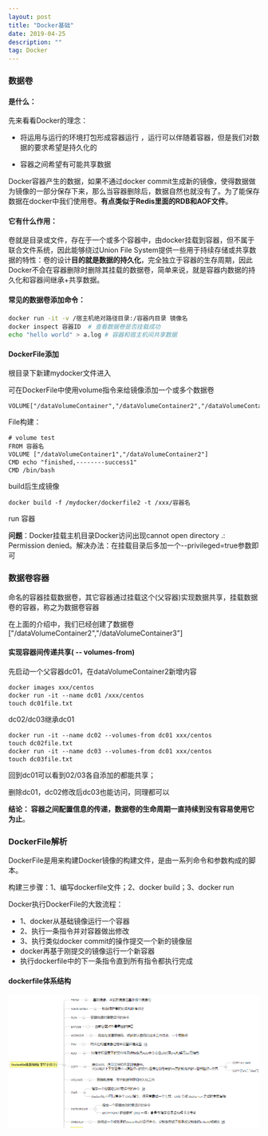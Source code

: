 ```yaml
---
layout: post
title: "Docker基础"
date: 2019-04-25
description: ""
tag: Docker
---
```

### 数据卷

#### 是什么：

先来看看Docker的理念：

- 将运用与运行的环境打包形成容器运行 ，运行可以伴随着容器，但是我们对数据的要求希望是持久化的

- 容器之间希望有可能共享数据

Docker容器产生的数据，如果不通过docker commit生成新的镜像，使得数据做为镜像的一部分保存下来，那么当容器删除后，数据自然也就没有了。为了能保存数据在docker中我们使用卷。**有点类似于Redis里面的RDB和AOF文件**。

####  它有什么作用：

卷就是目录或文件，存在于一个或多个容器中，由docker挂载到容器，但不属于联合文件系统，因此能够绕过Union File System提供一些用于持续存储或共享数据的特性：卷的设计**目的就是数据的持久化**，完全独立于容器的生存周期，因此Docker不会在容器删除时删除其挂载的数据卷，简单来说，就是容器内数据的持久化和容器间继承+共享数据。

#### 常见的数据卷添加命令：

```bash
docker run -it -v /宿主机绝对路径目录:/容器内目录 镜像名
docker inspect 容器ID  # 查看数据卷是否挂载成功
echo "hello world" > a.log # 容器和宿主机间共享数据
```

#### DockerFile添加

根目录下新建mydocker文件进入

可在DockerFile中使用volume指令来给镜像添加一个或多个数据卷

```
VOLUME["/dataVolumeContainer","/dataVolumeContainer2","/dataVolumeContainer3"]
```

File构建：

```
# volume test
FROM 容器名
VOLUME ["/dataVolumeContainer1","/dataVolumeContainer2"]
CMD echo "finished,--------success1"
CMD /bin/bash
```

build后生成镜像

```
docker build -f /mydocker/dockerfile2 -t /xxx/容器名
```

run 容器

**问题**：Docker挂载主机目录Docker访问出现cannot open directory .: Permission denied。解决办法：在挂载目录后多加一个--privileged=true参数即可

### 数据卷容器

命名的容器挂载数据卷，其它容器通过挂载这个(父容器)实现数据共享，挂载数据卷的容器，称之为数据卷容器

在上面的介绍中，我们已经创建了数据卷["/dataVolumeContainer2","/dataVolumeContainer3"]

#### 实现容器间传递共享( -- volumes-from)

先启动一个父容器dc01，在dataVolumeContainer2新增内容

```
docker images xxx/centos
docker run -it --name dc01 /xxx/centos
touch dc01file.txt
```

dc02/dc03继承dc01

```
docker run -it --name dc02 --volumes-from dc01 xxx/centos
touch dc02file.txt
docker run -it --name dc03 --volumes-from dc01 xxx/centos
touch dc03file.txt
```

回到dc01可以看到02/03各自添加的都能共享；

删除dc01，dc02修改后dc03也能访问，同理都可以

**结论： 容器之间配置信息的传递，数据卷的生命周期一直持续到没有容易使用它为止**。

### DockerFile解析

DockerFile是用来构建Docker镜像的构建文件，是由一系列命令和参数构成的脚本。

构建三步骤：1、编写dockerfile文件；2、docker build；3、docker run

Docker执行DockerFile的大致流程：

- 1、docker从基础镜像运行一个容器
- 2、执行一条指令并对容器做出修改
- 3、执行类似docker commit的操作提交一个新的镜像层
- docker再基于刚提交的镜像运行一个新容器
- 执行dockerfile中的下一条指令直到所有指令都执行完成

#### dockerfile体系结构
<img src="/images/posts/docker/dockerfile.jpg"  />
